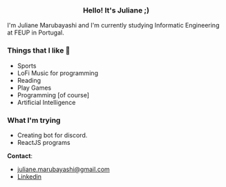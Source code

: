 <h3 align="center">
Hello! It's Juliane ;)
</h3>  

I'm Juliane Marubayashi and I'm currently studying Informatic Engineering at FEUP in Portugal.  

### Things that I like :space_invader:
- Sports  
- LoFi Music for programming   
- Reading  
- Play Games 
- Programming [of course] 
- Artificial Intelligence
### What I'm trying
- Creating bot for discord.  
- ReactJS programs  




__Contact__: 
- juliane.marubayashi@gmail.com  
- [Linkedin](https://www.linkedin.com/in/jumaruba/)  
